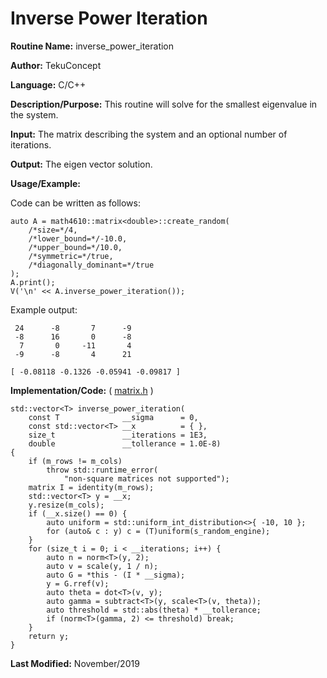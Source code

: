# Inverse Power Iteration

**Routine Name:** inverse_power_iteration

**Author:** TekuConcept

**Language:** C/C++

**Description/Purpose:** This routine will solve for the smallest eigenvalue in the system.

**Input:** The matrix describing the system and an optional number of iterations.

**Output:** The eigen vector solution.

**Usage/Example:**

Code can be written as follows:

    auto A = math4610::matrix<double>::create_random(
        /*size=*/4,
        /*lower_bound=*/-10.0,
        /*upper_bound=*/10.0,
        /*symmetric=*/true,
        /*diagonally_dominant=*/true
    );
    A.print();
    V('\n' << A.inverse_power_iteration());

Example output:

     24      -8       7      -9
     -8      16       0      -8
      7       0     -11       4
     -9      -8       4      21

    [ -0.08118 -0.1326 -0.05941 -0.09817 ]

**Implementation/Code:** ( [matrix.h](https://github.com/TekuConcept/math4610/blob/master/modules/include/matrix.h) )

    std::vector<T> inverse_power_iteration(
        const T              __sigma      = 0,
        const std::vector<T> __x          = { },
        size_t               __iterations = 1E3,
        double               __tollerance = 1.0E-8)
    {
        if (m_rows != m_cols)
            throw std::runtime_error(
                "non-square matrices not supported");
        matrix I = identity(m_rows);
        std::vector<T> y = __x;
        y.resize(m_cols);
        if (__x.size() == 0) {
            auto uniform = std::uniform_int_distribution<>{ -10, 10 };
            for (auto& c : y) c = (T)uniform(s_random_engine);
        }
        for (size_t i = 0; i < __iterations; i++) {
            auto n = norm<T>(y, 2);
            auto v = scale(y, 1 / n);
            auto G = *this - (I * __sigma);
            y = G.rref(v);
            auto theta = dot<T>(v, y);
            auto gamma = subtract<T>(y, scale<T>(v, theta));
            auto threshold = std::abs(theta) * __tollerance;
            if (norm<T>(gamma, 2) <= threshold) break;
        }
        return y;
    }

**Last Modified:** November/2019
